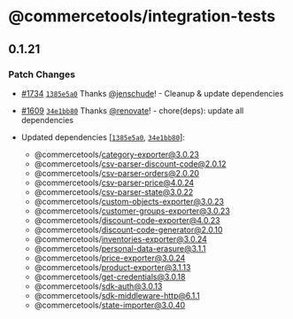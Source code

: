 # @commercetools/integration-tests

## 0.1.21
### Patch Changes



- [#1734](https://github.com/commercetools/nodejs/pull/1734) [`1385e5a0`](https://github.com/commercetools/nodejs/commit/1385e5a0b649e088d67f2647b05a06dc02aca76b) Thanks [@jenschude](https://github.com/jenschude)! - Cleanup & update dependencies



- [#1609](https://github.com/commercetools/nodejs/pull/1609) [`34e1bb80`](https://github.com/commercetools/nodejs/commit/34e1bb8010225fcc5ea7459bdd93f330eb7dd37d) Thanks [@renovate](https://github.com/apps/renovate)! - chore(deps): update all dependencies

- Updated dependencies [[`1385e5a0`](https://github.com/commercetools/nodejs/commit/1385e5a0b649e088d67f2647b05a06dc02aca76b), [`34e1bb80`](https://github.com/commercetools/nodejs/commit/34e1bb8010225fcc5ea7459bdd93f330eb7dd37d)]:
  - @commercetools/category-exporter@3.0.23
  - @commercetools/csv-parser-discount-code@2.0.12
  - @commercetools/csv-parser-orders@2.0.20
  - @commercetools/csv-parser-price@4.0.24
  - @commercetools/csv-parser-state@3.0.22
  - @commercetools/custom-objects-exporter@3.0.23
  - @commercetools/customer-groups-exporter@3.0.23
  - @commercetools/discount-code-exporter@4.0.23
  - @commercetools/discount-code-generator@2.0.10
  - @commercetools/inventories-exporter@3.0.24
  - @commercetools/personal-data-erasure@3.1.1
  - @commercetools/price-exporter@3.0.24
  - @commercetools/product-exporter@3.1.13
  - @commercetools/get-credentials@3.0.18
  - @commercetools/sdk-auth@3.0.13
  - @commercetools/sdk-middleware-http@6.1.1
  - @commercetools/state-importer@3.0.40
